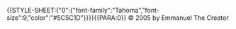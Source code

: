 {{STYLE-SHEET:{"0":{"font-family":"Tahoma","font-size":9,"color":"#5C5C1D"}}}}{{PARA:0}} © 2005 by Emmanuel The Creator